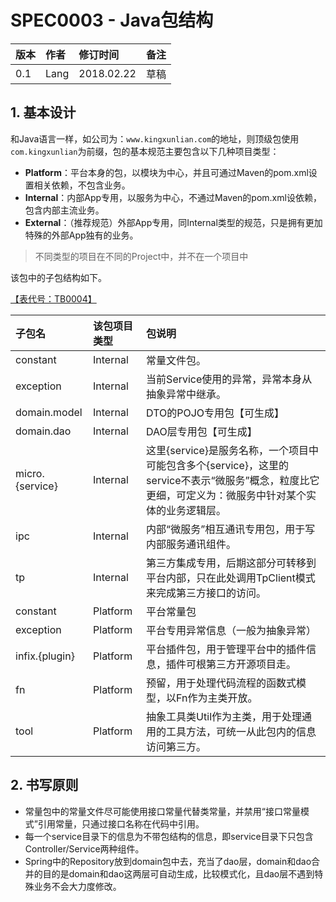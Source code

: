 # SPEC0003 - Java包结构

| 版本 | 作者 | 修订时间 | 备注 |
| :--- | :--- | :--- | :--- |
| 0.1 | Lang | 2018.02.22 | 草稿 |

## 1. 基本设计

和Java语言一样，如公司为：`www.kingxunlian.com`的地址，则顶级包使用`com.kingxunlian`为前缀，包的基本规范主要包含以下几种项目类型：

* **Platform**：平台本身的包，以模块为中心，并且可通过Maven的pom.xml设置相关依赖，不包含业务。
* **Internal**：内部App专用，以服务为中心，不通过Maven的pom.xml设依赖，包含内部主流业务。
* **External**：（推荐规范）外部App专用，同Internal类型的规范，只是拥有更加特殊的外部App独有的业务。

> 不同类型的项目在不同的Project中，并不在一个项目中

该包中的子包结构如下。

[【表代号：TB0004】](/6-kuai-su-cha-xun-biao/tb0004-bao-jie-gou-biao.md)

| 子包名 | 该包项目类型 | 包说明 |
| :--- | :--- | :--- |
| constant | Internal | 常量文件包。 |
| exception | Internal | 当前Service使用的异常，异常本身从抽象异常中继承。 |
| domain.model | Internal | DTO的POJO专用包【可生成】 |
| domain.dao | Internal | DAO层专用包【可生成】 |
| micro.{service} | Internal | 这里{service}是服务名称，一个项目中可能包含多个{service}，这里的service不表示“微服务”概念，粒度比它更细，可定义为：微服务中针对某个实体的业务逻辑层。 |
| ipc | Internal | 内部“微服务”相互通讯专用包，用于写内部服务通讯组件。 |
| tp | Internal | 第三方集成专用，后期这部分可转移到平台内部，只在此处调用TpClient模式来完成第三方接口的访问。 |
| constant | Platform | 平台常量包 |
| exception | Platform | 平台专用异常信息（一般为抽象异常） |
| infix.{plugin} | Platform | 平台插件包，用于管理平台中的插件信息，插件可根第三方开源项目走。 |
| fn | Platform | 预留，用于处理代码流程的函数式模型，以Fn作为主类开放。 |
| tool | Platform | 抽象工具类Util作为主类，用于处理通用的工具方法，可统一从此包内的信息访问第三方。 |

## 2. 书写原则

* 常量包中的常量文件尽可能使用接口常量代替类常量，并禁用“接口常量模式”引用常量，只通过接口名称在代码中引用。
* 每一个service目录下的信息为不带包结构的信息，即service目录下只包含Controller/Service两种组件。
* Spring中的Repository放到domain包中去，充当了dao层，domain和dao合并的目的是domain和dao这两层可自动生成，比较模式化，且dao层不遇到特殊业务不会大力度修改。



